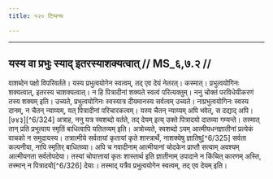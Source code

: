 ```yaml
---
title: १२० टिप्पन्यः

---
```


[^6/322]: E1,6,E2 (v.l.); E2: api tat sarvaṃ

[^6/323]: E1,6,E2 (v.l.); E2: dānaṃ dadāter arthaḥ. arthāc

____________________________________________


## यस्य वा प्रभुः स्याद् इतरस्याशक्यत्वात् // MS_६,७.२ //

वाशब्देन पक्षो विपरिवर्तते। यस्य प्रभुत्वयोगेन स्वत्वम्, तद् एव देयं नेतरत्। कस्मात्। प्रभुत्वयोगिनः शक्यत्वात्, इतरस्य चाशक्यत्वात्। न हि पित्रादीनां शक्यते स्वत्वं परित्यक्तुम्।
ननु चोक्तं परविधेयीकरणं तस्य शक्यम् इति। उच्यते, प्रभुत्वयोगिनः स्वस्यात्र दीयमानस्य सर्वत्वम् उच्यते। नाप्रभुत्वयोगिनः स्वस्य दानम्, न चैतन् न्याय्यम्, यत् पित्रादीनां परिचारकत्वम्। यस्य चैतन् न्याय्यम् अपि भवेत्, स दद्याद् अपि। [७४३][^6/324] अत्राह, ननु यत्र स्वशब्दो वर्तते, तद् देयम् इत्य् उक्ते पित्रादयो दातव्या गम्यन्ते। तस्मात् तान् प्रति प्रभुत्वाय स्मृतिं बाधित्वापि यतितव्यम् इति।
अत्रोच्यते, स्वशब्दो ऽयम् आत्मीयधनज्ञातीनां प्रत्येकं वाचको न समुदायस्य। तत्रात्मीये सर्वतायां कृतायां कृते शास्त्रार्थे, नाशक्येषु ज्ञातिषु[^6/325] सर्वता कल्पनीया, नापि स्मृतिर् बाधितव्या। अपि च गवादीनाम् आत्मीयानां चोदकेन प्राप्तौ सत्याम् अवश्यम् आत्मीयगता सर्वतोपदेया। तस्यां चोपात्तायां कृतः शास्तार्थ इति ज्ञातीनाम् उपादाने न किंचित् कारणम् अस्ति, तस्मान् न पित्रादयो[^6/326] देयाः। तस्माद् यत्रैव प्रभुत्वयोगेन स्वत्वम्, तद् एव देयम् इति।

